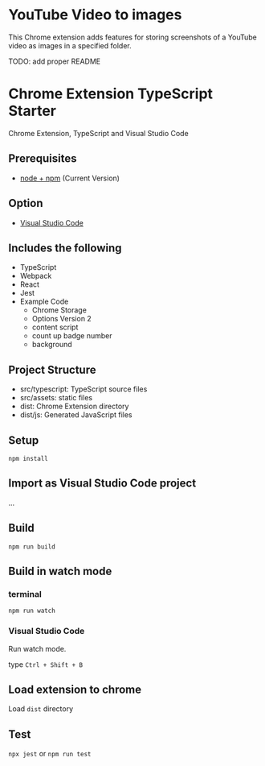 # YouTube Video to images

This Chrome extension adds features for storing screenshots of a YouTube video as images in a specified folder.

TODO: add proper README

# Chrome Extension TypeScript Starter

Chrome Extension, TypeScript and Visual Studio Code

## Prerequisites

- [node + npm](https://nodejs.org/) (Current Version)

## Option

- [Visual Studio Code](https://code.visualstudio.com/)

## Includes the following

- TypeScript
- Webpack
- React
- Jest
- Example Code
  - Chrome Storage
  - Options Version 2
  - content script
  - count up badge number
  - background

## Project Structure

- src/typescript: TypeScript source files
- src/assets: static files
- dist: Chrome Extension directory
- dist/js: Generated JavaScript files

## Setup

```
npm install
```

## Import as Visual Studio Code project

...

## Build

```
npm run build
```

## Build in watch mode

### terminal

```
npm run watch
```

### Visual Studio Code

Run watch mode.

type `Ctrl + Shift + B`

## Load extension to chrome

Load `dist` directory

## Test

`npx jest` or `npm run test`
